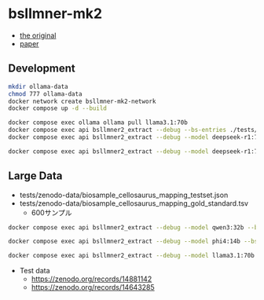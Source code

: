 # bsllmner-mk2

- [the original](https://github.com/sh-ikeda/bsllmner)
- [paper](https://doi.org/10.1101/2025.02.17.638570)

## Development

```bash
mkdir ollama-data
chmod 777 ollama-data
docker network create bsllmner-mk2-network
docker compose up -d --build
```

```bash
docker compose exec ollama ollama pull llama3.1:70b
docker compose exec api bsllmner2_extract --debug --bs-entries ./tests/test-data/cell_line_example.biosample.json --mapping ./tests/test-data/cell_line_example.mapping.tsv --with-metrics
docker compose exec api bsllmner2_extract --debug --model deepseek-r1:70b --bs-entries ./tests/test-data/cell_line_example.biosample.json --mapping ./tests/test-data/cell_line_example.mapping.tsv

docker compose exec api bsllmner2_extract --debug --model deepseek-r1:70b --bs-entries ./tests/test-data/cell_line_example.biosample.json --mapping ./tests/test-data/cell_line_example.mapping.tsv
```

## Large Data

- tests/zenodo-data/biosample_cellosaurus_mapping_testset.json
- tests/zenodo-data/biosample_cellosaurus_mapping_gold_standard.tsv
  - 600サンプル

```bash
docker compose exec api bsllmner2_extract --debug --model qwen3:32b --bs-entries ./tests/test-data/cell_line_example.biosample.json --mapping ./tests/test-data/cell_line_example.mapping.tsv --with-metrics

docker compose exec api bsllmner2_extract --debug --model phi4:14b --bs-entries ./tests/zenodo-data/biosample_cellosaurus_mapping_testset.json --mapping ./tests/zenodo-data/biosample_cellosaurus_mapping_gold_standard.tsv

docker compose exec api bsllmner2_extract --debug --model llama3.1:70b --bs-entries ./tests/zenodo-data/biosample_cellosaurus_mapping_testset.json --mapping ./tests/zenodo-data/biosample_cellosaurus_mapping_gold_standard.tsv
```

- Test data
  - <https://zenodo.org/records/14881142>
  - <https://zenodo.org/records/14643285>
